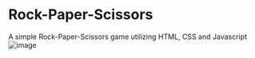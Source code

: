 ﻿# Rock-Paper-Scissors
A simple Rock-Paper-Scissors game utilizing HTML, CSS and Javascript
![image](https://github.com/mamaaak/Rock-Paper-Scissors/assets/94784271/f0c2f1b5-7cf6-47f2-b944-c4950c664444)
